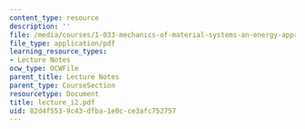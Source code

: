 ```yaml
---
content_type: resource
description: ''
file: /media/courses/1-033-mechanics-of-material-systems-an-energy-approach-fall-2003/82d4f5539c43dfba1e0cce3afc752757_lecture_i2.pdf
file_type: application/pdf
learning_resource_types:
- Lecture Notes
ocw_type: OCWFile
parent_title: Lecture Notes
parent_type: CourseSection
resourcetype: Document
title: lecture_i2.pdf
uid: 82d4f553-9c43-dfba-1e0c-ce3afc752757
---
```

